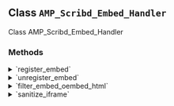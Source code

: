 ## Class `AMP_Scribd_Embed_Handler`

Class AMP_Scribd_Embed_Handler

### Methods
<details>
<summary>`register_embed`</summary>

```php
public register_embed()
```

Registers embed.


</details>
<details>
<summary>`unregister_embed`</summary>

```php
public unregister_embed()
```

Unregisters embed.


</details>
<details>
<summary>`filter_embed_oembed_html`</summary>

```php
public filter_embed_oembed_html( $cache, $url )
```

Filter oEmbed HTML for Scribd to be AMP compatible.


</details>
<details>
<summary>`sanitize_iframe`</summary>

```php
private sanitize_iframe( $html )
```

Retrieves iframe element from HTML string and amends or appends the correct sandbox permissions.


</details>
